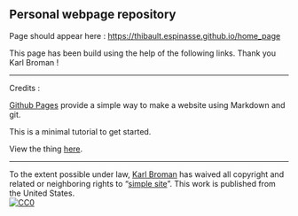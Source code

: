 ## Personal webpage repository

Page should appear here :
https://thibault.espinasse.github.io/home_page

This page has been build using the help of the following links. Thank you Karl Broman !

----------------------------------------------------------------------------------------

Credits :

[Github Pages](https://pages.github.com) provide a simple way to make a
website using Markdown and git.

This is a minimal tutorial to get started.

View the thing [here](https://kbroman.org/simple_site).

---

To the extent possible under law,
[Karl Broman](https://github.com/kbroman)
has waived all copyright and related or neighboring rights to
&ldquo;[simple site](https://github.com/kbroman/simple_site)&rdquo;.
This work is published from the United States.
<br/>
[![CC0](https://i.creativecommons.org/p/zero/1.0/88x31.png)](https://creativecommons.org/publicdomain/zero/1.0/)
